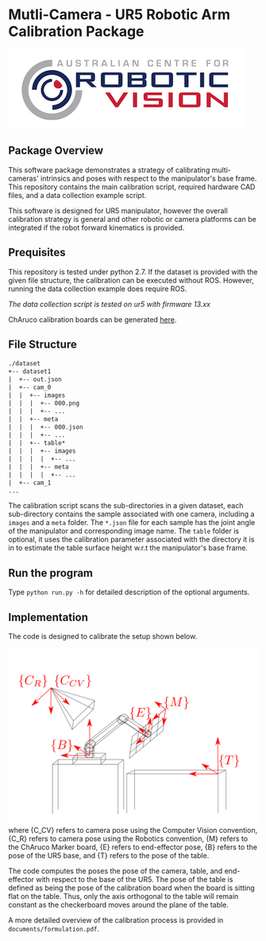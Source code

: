 # Mutli-Camera - UR5 Robotic Arm Calibration Package

![optional caption text](documents/robotic_vision_logo.jpg)

## Package Overview
This software package demonstrates a strategy of calibrating
multi-cameras' intrinsics and poses with respect to the manipulator's base frame.
This repository contains the main calibration script, required hardware CAD files,
and a data collection example script.

This software is designed for UR5 manipulator, however the overall
calibration strategy is general and other robotic or camera platforms can be integrated
if the robot forward kinematics is provided.

## Prequisites
This repository is tested under python 2.7. 
If the dataset is provided with the given  file structure,
 the calibration can be executed without ROS. However, running the data 
 collection example does require ROS. 

*The data collection script is tested on ur5 with firmware 13.xx*

ChAruco calibration boards can be generated [here][board].

## File Structure
```
./dataset
+-- dataset1
|  +-- out.json
|  +-- cam_0
|  |  +-- images
|  |  |  +-- 000.png
|  |  |  +-- ...
|  |  +-- meta
|  |  |  +-- 000.json
|  |  |  +-- ...
|  |  +-- table*
|  |  |  +-- images
|  |  |  |  +-- ...
|  |  |  +-- meta
|  |  |  |  +-- ...
|  +-- cam_1
... 
```
The calibration script scans the sub-directories in a given dataset, each sub-directory
contains the sample associated with one camera, including a `images` and a `meta` folder.
The `*.json` file for each sample has the
joint angle of the manipulator and corresponding image name. The `table` folder is optional, 
it uses the calibration parameter associated with the directory it is in to estimate the 
table surface height w.r.t the manipulator's base frame.

## Run the program
Type `python run.py -h` for detailed description of the optional arguments.

## Implementation
The code is designed to calibrate the setup shown below.

![optional caption text](documents/ur5calib.png)
where {C_CV} refers to camera pose using the Computer Vision convention, {C_R} refers to camera pose using the Robotics convention, {M} refers to the ChAruco Marker board, {E} refers to end-effector pose, {B} refers to the pose of the UR5 base, and {T} refers to the pose of the table.

The code computes the poses the pose of the camera, table, and end-effector with respect to the base of the UR5. The pose of the table is defined as being the pose of the calibration board when the board is sitting flat on the table. Thus, only the axis orthogonal to the table will remain constant as the checkerboard moves around the plane of the table.

A more detailed overview of the calibration process is provided in `documents/formulation.pdf`.

[cv]: https://opencv.org/ "OpenCV"
[ros]: http://wiki.ros.org/ur_kin_py "ur_kin_py"
[zed]: https://github.com/stereolabs/zed-ros-wrapper "zed"
[pg]: http://wiki.ros.org/pointgrey_camera_driver "pointgrey"
[board]: https://calib.io/pages/camera-calibration-pattern-generator "calib.io"

